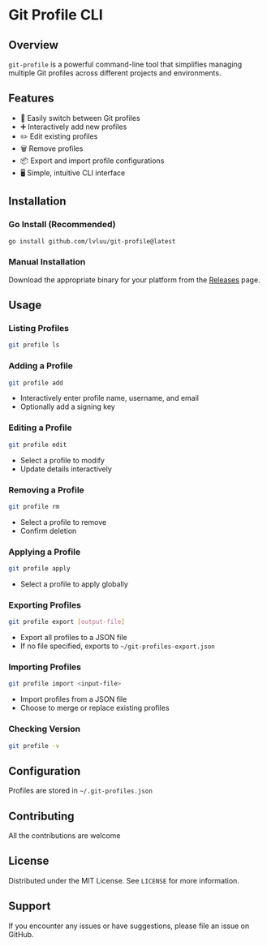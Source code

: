 # Git Profile CLI

## Overview

`git-profile` is a powerful command-line tool that simplifies managing multiple Git profiles across different projects and environments.

## Features

- 🔄 Easily switch between Git profiles
- ➕ Interactively add new profiles
- ✏️ Edit existing profiles
- 🗑️ Remove profiles
- 📦 Export and import profile configurations
- 🖥️ Simple, intuitive CLI interface

## Installation

### Go Install (Recommended)

```bash
go install github.com/lvluu/git-profile@latest
```

### Manual Installation

Download the appropriate binary for your platform from the [Releases](https://github.com/lvluu/git-profile/releases) page.

## Usage

### Listing Profiles

```bash
git profile ls
```

### Adding a Profile

```bash
git profile add
```

- Interactively enter profile name, username, and email
- Optionally add a signing key

### Editing a Profile

```bash
git profile edit
```

- Select a profile to modify
- Update details interactively

### Removing a Profile

```bash
git profile rm
```

- Select a profile to remove
- Confirm deletion

### Applying a Profile

```bash
git profile apply
```

- Select a profile to apply globally

### Exporting Profiles

```bash
git profile export [output-file]
```

- Export all profiles to a JSON file
- If no file specified, exports to `~/git-profiles-export.json`

### Importing Profiles

```bash
git profile import <input-file>
```

- Import profiles from a JSON file
- Choose to merge or replace existing profiles

### Checking Version

```bash
git profile -v
```

## Configuration

Profiles are stored in `~/.git-profiles.json`

## Contributing

All the contributions are welcome

## License

Distributed under the MIT License. See `LICENSE` for more information.

## Support

If you encounter any issues or have suggestions, please file an issue on GitHub.